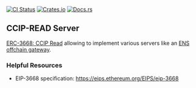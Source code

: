 <!-- Badges -->
[![CI Status][ci-badge]][ci-url]
[![Crates.io][crates-badge]][crates-url]
[![Docs.rs][docs-badge]][docs-url]

<!-- Badge Images -->
[ci-badge]: https://github.com/jeje/ccip-read-server-rs/actions/workflows/ci.yml/badge.svg
[ci-url]: hhttps://github.com/jeje/ccip-read-server-rs/actions/workflows/ci.yml
[crates-badge]: https://img.shields.io/crates/v/ccip-read-server.svg
[crates-url]: https://crates.io/crates/ccip-read-server
[docs-badge]: https://docs.rs/ccip-read-server/badge.svg
[docs-url]: https://docs.rs/ccip_read_server


## CCIP-READ Server

[ERC-3668: CCIP Read](https://eips.ethereum.org/EIPS/eip-3668#gateway-interface) allowing to implement various servers like
an [ENS offchain gateway](https://github.com/jeje/ens-offchain-resolver-gateway-rs).

### Helpful Resources

* EIP-3668 specification: https://eips.ethereum.org/EIPS/eip-3668